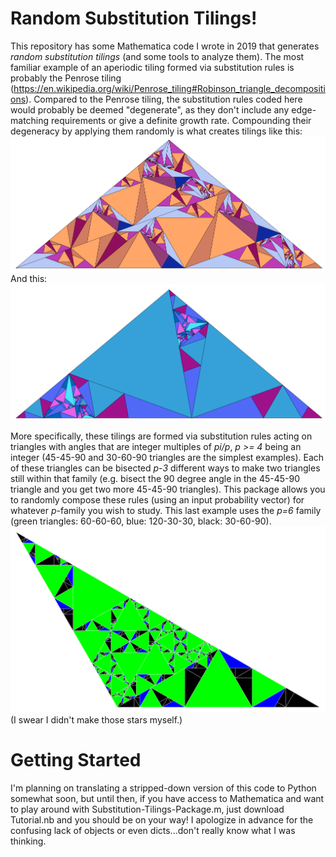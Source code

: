 # Random Substitution Tilings!
This repository has some Mathematica code I wrote in 2019 that generates *random substitution tilings* (and some tools to analyze them). The most familiar example of an aperiodic tiling formed via substitution rules is probably the Penrose tiling (https://en.wikipedia.org/wiki/Penrose_tiling#Robinson_triangle_decompositions). Compared to the Penrose tiling, the substitution rules coded here would probably be deemed "degenerate", as they don't include any edge-matching requirements or give a definite growth rate. Compounding their degeneracy by applying them randomly is what creates tilings like this:
![ex4](https://github.com/dkludwig/Random-Substitution-Tilings/blob/main/examples/ex4.png) 
And this:
![ex3](https://github.com/dkludwig/Random-Substitution-Tilings/blob/main/examples/ex3.png) 

More specifically, these tilings are formed via substitution rules acting on triangles with angles that are integer multiples of *pi/p*, *p >= 4* being an integer (45-45-90 and 30-60-90 triangles are the simplest examples). Each of these triangles can be bisected *p-3* different ways to make two triangles still within that family (e.g. bisect the 90 degree angle in the 45-45-90 triangle and you get two more 45-45-90 triangles). This package allows you to randomly compose these rules (using an input probability vector) for whatever *p*-family you wish to study. This last example uses the *p=6* family (green triangles: 60-60-60, blue: 120-30-30, black: 30-60-90).
![ex5](https://github.com/dkludwig/Random-Substitution-Tilings/blob/main/examples/ex5.png) 
(I swear I didn't make those stars myself.)

# Getting Started
I'm planning on translating a stripped-down version of this code to Python somewhat soon, but until then, if you have access to Mathematica and want to play around with Substitution-Tilings-Package.m, just download Tutorial.nb and you should be on your way! I apologize in advance for the confusing lack of objects or even dicts...don't really know what I was thinking.



